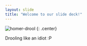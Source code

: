 ```yaml
---
layout: slide
title: "Welcome to our slide deck!"
---
```


![homer-drool](https://cloud.githubusercontent.com/assets/16547949/25400895/02672eca-29c2-11e7-87a5-3dc3d3110c29.jpg)
{: .center}

Drooling like an idiot :P
